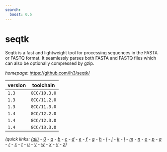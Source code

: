 ```yaml
---
search:
  boost: 0.5
---
```

# seqtk

Seqtk is a fast and lightweight tool for processing sequences in the FASTA or FASTQ format.  It seamlessly parses both FASTA and FASTQ files which can also be optionally compressed by gzip.

*homepage*: <https://github.com/lh3/seqtk/>

version | toolchain
--------|----------
``1.3`` | ``GCC/10.3.0``
``1.3`` | ``GCC/11.2.0``
``1.3`` | ``GCC/11.3.0``
``1.4`` | ``GCC/12.2.0``
``1.4`` | ``GCC/12.3.0``
``1.4`` | ``GCC/13.3.0``


*(quick links: [(all)](../index.md) - [0](../0/index.md) - [a](../a/index.md) - [b](../b/index.md) - [c](../c/index.md) - [d](../d/index.md) - [e](../e/index.md) - [f](../f/index.md) - [g](../g/index.md) - [h](../h/index.md) - [i](../i/index.md) - [j](../j/index.md) - [k](../k/index.md) - [l](../l/index.md) - [m](../m/index.md) - [n](../n/index.md) - [o](../o/index.md) - [p](../p/index.md) - [q](../q/index.md) - [r](../r/index.md) - [s](../s/index.md) - [t](../t/index.md) - [u](../u/index.md) - [v](../v/index.md) - [w](../w/index.md) - [x](../x/index.md) - [y](../y/index.md) - [z](../z/index.md))*

